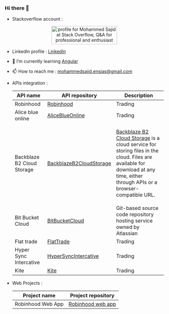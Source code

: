 ### Hi there 👋 
- Stackoverflow account : 
<p align="center">
<a href="https://stackoverflow.com/users/1745795/mohammed-sajid"><img src="https://stackoverflow.com/users/flair/1745795.png" width="208" height="58" alt="profile for Mohammed Sajid at Stack Overflow, Q&amp;A for professional and enthusiast programmers" title="profile for Mohammed Sajid at Stack Overflow, Q&amp;A for professional and enthusiast programmers"></a>
</p>

- LinkedIn profile : [LinkedIn](https://www.linkedin.com/in/mohammed-sajid-9b185957/)
- 🌱 I’m currently learning [Angular](https://angular.io/)
- 📫 How to reach me : mohammedsajid.ensias@gmail.com
- APIs integration :
  
  | API name                    | API repository                                                                            |Description|
  | ----------------------------| ------------------------------------------------------------------------------------------|-----------|
  | Robinhood                   | [Robinhood](https://github.com/sajidmohammed88/robinhood-api)                             |Trading|
  | Alice blue online           | [AliceBlueOnline](https://github.com/sajidmohammed88/alice-blue-online-api)               |Trading|
  | Backblaze B2 Cloud Storage  | [BackblazeB2CloudStorage](https://github.com/sajidmohammed88/back-blaze-b2-cloud-storage) |<p>[Backblaze B2 Cloud Storage](https://www.backblaze.com/b2/docs/) is a cloud service for storing files in the cloud. Files are available for download at any time, either through APIs or a browser-compatible URL.</p>|
  | Bit Bucket Cloud            | [BitBucketCloud](https://github.com/sajidmohammed88/bit-bucket-cloud-api)                 |Git-based source code repository hosting service owned by Atlassian|
  | Flat trade                  | [FlatTrade](https://github.com/sajidmohammed88/bit-bucket-cloud-api)                      |Trading|
  | Hyper Sync Intercative      | [HyperSyncIntercative](https://github.com/sajidmohammed88/hyper-sync-intercative-api)     |Trading|
  | Kite                        | [Kite](https://github.com/sajidmohammed88/kite-api)                                       |Trading|
  
- Web Projects :
  
  | Project name                | Project repository                                                        |
  | ----------------------------| --------------------------------------------------------------------------|
  | Robinhood Web App           | [Robinhood web app](https://github.com/sajidmohammed88/robinhood-web-app) |
  
<!--
**sajidmohammed88/sajidmohammed88** is a ✨ _special_ ✨ repository because its `README.md` (this file) appears on your GitHub profile.

Here are some ideas to get you started:

- 🔭 I’m currently working on ...
- 🌱 I’m currently learning ...
- 👯 I’m looking to collaborate on ...
- 🤔 I’m looking for help with ...
- 💬 Ask me about ...
- 📫 How to reach me: ...
- 😄 Pronouns: ...
- ⚡ Fun fact: ...
-->
